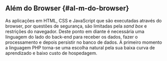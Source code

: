 ## Além do Browser {#al-m-do-browser}

As aplicações em HTML, CSS e JavaScript que são executadas através do browser, por questões de segurança, são limitadas pela _sand box_ e restrições do navegador. Deste ponto em diante é necessária uma linguagem do lado do back-end para receber os dados, fazer o processamento e depois persistir no banco de dados. A primeiro momento a linguagem PHP torna-se uma escolha natural pela sua baixa curva de aprendizado e baixo custo de hospedagem.